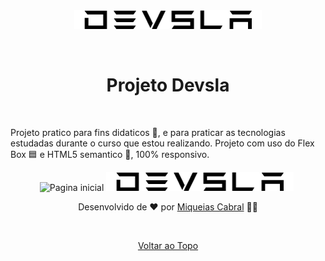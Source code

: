 <div align="center" id="top"> 
  <img src="./images/logo.png" alt="Projeto Devsla" />

  &#xa0;

  <!-- <a href="https://projedevsla.netlify.app">Demo</a> -->
</div>

<h1 align="center">Projeto Devsla </h1>

<br>

Projeto pratico para fins didaticos 🧐, e para praticar as tecnologias estudadas durante o curso que estou realizando. Projeto com uso do Flex Box 🟦 e HTML5 semantico 🥰, 100% responsivo.

<div align="center" id="imagem-apresetations">
  <img src="./images/bg.png" alt="Pagina inicial">
  <img src="./images/logo.png" alt="pagina da seção meio">
  <img src="">



Desenvolvido de ❤️ por <a href="https://github.com/miqueiascabral" target="_blank">Miqueias Cabral</a>
🧑‍💻

&#xa0;

<a href="#top">Voltar ao Topo </a>
